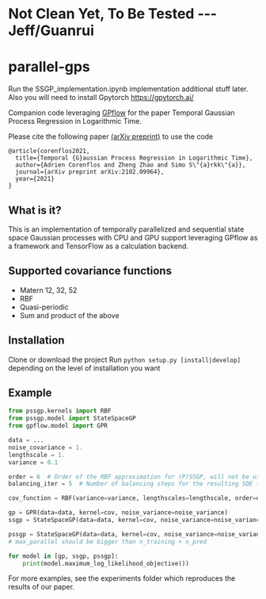 # Not Clean Yet, To Be Tested --- Jeff/Guanrui
# parallel-gps

Run the SSGP_implementation.ipynb implementation additional stuff later. Also you will need to install Gpytorch https://gpytorch.ai/

Companion code leveraging [GPflow](https://gpflow.readthedocs.io/en/master/) for the paper Temporal Gaussian Process Regression in Logarithmic Time.

Please cite the following paper [(arXiv preprint)](https://arxiv.org/abs/2102.09964) to use the code

```
@article{corenflos2021,
  title={Temporal {G}aussian Process Regression in Logarithmic Time},
  author={Adrien Corenflos and Zheng Zhao and Simo S\"{a}rkk\"{a}},
  journal={arXiv preprint arXiv:2102.09964},
  year={2021}
}
```

What is it?
-----------

This is an implementation of temporally parallelized and sequential state space Gaussian processes with CPU and GPU support leveraging GPflow as a framework and TensorFlow as a calculation backend.

Supported covariance functions
------------------------------

* Matern 12, 32, 52
* RBF
* Quasi-periodic
* Sum and product of the above

Installation
------------
Clone or download the project
Run `python setup.py [install|develop]` depending on the level of installation you want  


Example
-------

```python
from pssgp.kernels import RBF
from pssgp.model import StateSpaceGP
from gpflow.model import GPR

data = ...
noise_covariance = 1.
lengthscale = 1.
variance = 0.1

order = 6  # Order of the RBF approximation for (P)SSGP, will not be used if the GP model is GPR
balancing_iter = 5  # Number of balancing steps for the resulting SDE to make it more stable, will not be used if the GP model is GPR

cov_function = RBF(variance=variance, lengthscales=lengthscale, order=order, balancing_iter=balancing_iter)

gp = GPR(data=data, kernel=cov, noise_variance=noise_variance)
ssgp = StateSpaceGP(data=data, kernel=cov, noise_variance=noise_variance, parallel=False)

pssgp = StateSpaceGP(data=data, kernel=cov, noise_variance=noise_variance, parallel=True, max_parallel=1000)  
# max_parallel should be bigger than n_training + n_pred

for model in [gp, ssgp, pssgp]:
    print(model.maximum_log_likelihood_objective())

```
For more examples, see the experiments folder which reproduces the results of our paper.
